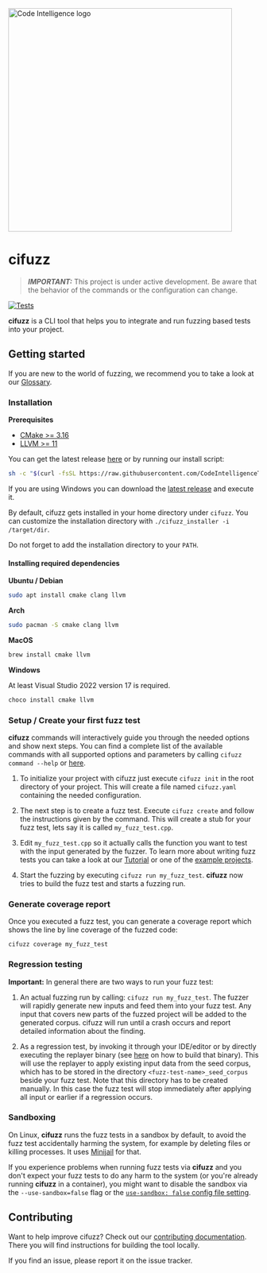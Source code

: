 <a href="https://www.code-intelligence.com/">
<img src="https://www.code-intelligence.com/hubfs/Logos/CI%20Logos/Logo_quer_white.png" alt="Code Intelligence logo" width="450px">
</a>

# cifuzz

> **_IMPORTANT:_** This project is under active development.
Be aware that the behavior of the commands or the configuration
can change.

[![Tests](https://github.com/CodeIntelligenceTesting/cifuzz/actions/workflows/pipeline_pr.yml/badge.svg?branch=main)](https://github.com/CodeIntelligenceTesting/cifuzz/actions/workflows/pipeline_pr.yml)

**cifuzz** is a CLI tool that helps you to integrate and run fuzzing
based tests into your project.

## Getting started
If you are new to the world of fuzzing, we recommend you to take a
look at our [Glossary](docs/Glossary.md).

### Installation

**Prerequisites**
* [CMake >= 3.16](https://cmake.org/)
* [LLVM >= 11](https://clang.llvm.org/get_started.html)

You can get the latest release [here](https://github.com/CodeIntelligenceTesting/cifuzz/releases/latest)
or by running our install script:

```bash
sh -c "$(curl -fsSL https://raw.githubusercontent.com/CodeIntelligenceTesting/cifuzz/main/install.sh)"
```

If you are using Windows you can download the [latest release](https://github.com/CodeIntelligenceTesting/cifuzz/releases/latest/download/cifuzz_installer_windows.exe) 
and execute it.

By default, cifuzz gets installed in your home directory under `cifuzz`.
You can customize the installation directory with `./cifuzz_installer -i /target/dir`.

Do not forget to add the installation directory to your `PATH`.

#### Installing required dependencies
**Ubuntu / Debian**
<!-- when changing this, please make sure it is in sync with the E2E pipeline -->
```bash
sudo apt install cmake clang llvm
```

**Arch**
<!-- when changing this, please make sure it is in sync with the E2E pipeline -->
```bash
sudo pacman -S cmake clang llvm
```

**MacOS**
<!-- when changing this, please make sure it is in sync with the E2E pipeline -->
```bash
brew install cmake llvm
```

**Windows**
<!-- when changing this, please make sure it is in sync with the E2E pipeline -->
<!-- clang is included in the llvm package --->
At least Visual Studio 2022 version 17 is required.
```bash
choco install cmake llvm
```

### Setup / Create your first fuzz test

**cifuzz** commands will interactively guide you through the needed
options and show next steps. You can find a complete
list of the available commands with all supported options and
parameters by calling `cifuzz command --help` or
[here](https://github.com/CodeIntelligenceTesting/cifuzz/wiki/cifuzz).

1. To initialize your project with cifuzz just execute `cifuzz init`
in the root directory of your project. This will create a file named
`cifuzz.yaml` containing the needed configuration.

2. The next step is to create a fuzz test. Execute `cifuzz create`
and follow the instructions given by the command. This will create a
stub for your fuzz test, lets say it is called `my_fuzz_test.cpp`.

3. Edit `my_fuzz_test.cpp` so it actually calls the function you want
to test with the input generated by the fuzzer. To learn more about
writing fuzz tests you can take a look at our
[Tutorial](docs/How-To-Write-A-Fuzz-Test.md) or one of the
[example projects](examples).

4. Start the fuzzing by executing `cifuzz run my_fuzz_test`.
**cifuzz** now tries to build the fuzz test and starts a fuzzing run.

### Generate coverage report

Once you executed a fuzz test, you can generate a coverage report which
shows the line by line coverage of the fuzzed code:

    cifuzz coverage my_fuzz_test

### Regression testing

**Important:** In general there are two ways to run your fuzz test:

1. An actual fuzzing run by calling: `cifuzz run my_fuzz_test`.
The fuzzer will rapidly generate new inputs and feed them into your
fuzz test. Any input that covers new parts of the fuzzed project will
be added to the generated corpus. cifuzz will run until a crash occurs
and report detailed information about the finding.

2. As a regression test, by invoking it through your IDE/editor or by
directly executing the replayer binary
(see [here](docs/How-To-Write-A-Fuzz-Test.md#how-to-buildcompile-your-fuzz-tests)
on how to build that binary).
This will use the replayer to apply existing input data from the
seed corpus, which has to be stored in the directory
`<fuzz-test-name>_seed_corpus` beside your fuzz test. Note that this
directory has to be created manually.
In this case the fuzz test will stop immediately after
applying all input or earlier if a regression occurs.


### Sandboxing

On Linux, **cifuzz** runs the fuzz tests in a sandbox by default, to
avoid the fuzz test accidentally harming the system, for example by
deleting files or killing processes. It uses [Minijail](https://google.github.io/minijail/minijail0.1.html) for
that.

If you experience problems when running fuzz tests via **cifuzz** and
you don't expect your fuzz tests to do any harm to the system (or you're
already running **cifuzz** in a container), you might want to disable
the sandbox via the `--use-sandbox=false` flag or the
[`use-sandbox: false` config file setting](docs/Configuration.md#use-sandbox).

## Contributing
Want to help improve cifuzz? Check out our [contributing documentation](CONTRIBUTING.md).
There you will find instructions for building the tool locally.

If you find an issue, please report it on the issue tracker.
